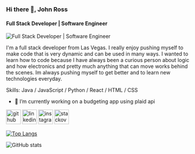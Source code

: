 ### Hi there 👋, John Ross
#### Full Stack Developer | Software Engineer
![Full Stack Developer | Software Engineer](https://media.licdn.com/dms/image/D5616AQEPzjprIfefIQ/profile-displaybackgroundimage-shrink_350_1400/0/1674879548481?e=1680134400&v=beta&t=7yTQYUsTgHJ6Zuk945efJUu2jTOhKKBngSpz79p-rIc)

I'm a full stack developer from Las Vegas. I really enjoy pushing myself to make code that is very dynamic and can be used in many ways. I wanted to learn how   to code because I have always been a curious person about logic and how electronics and pretty much anything that can move works behind the scenes. Im always pushing myself to get better and to learn new technologies everyday.

Skills: Java / JavaScript / Python / React / HTML / CSS

- 🔭 I’m currently working on a budgeting app using plaid api 


[<img src='https://cdn.jsdelivr.net/npm/simple-icons@3.0.1/icons/github.svg' alt='github' height='40'>](https://github.com/HJohnRoss)  [<img src='https://cdn.jsdelivr.net/npm/simple-icons@3.0.1/icons/linkedin.svg' alt='linkedin' height='40'>](https://www.linkedin.com/in/HJohnRoss/)  [<img src='https://cdn.jsdelivr.net/npm/simple-icons@3.0.1/icons/instagram.svg' alt='instagram' height='40'>](https://www.instagram.com/John_Something_Ross/)  [<img src='https://cdn.jsdelivr.net/npm/simple-icons@3.0.1/icons/stackoverflow.svg' alt='stackoverflow' height='40'>](https://stackoverflow.com/users/hjohnross)  

[![Top Langs](https://github-readme-stats.vercel.app/api/top-langs/?username=HJohnRoss)](https://github.com/anuraghazra/github-readme-stats)

![GitHub stats](https://github-readme-stats.vercel.app/api?username=HJohnRoss&show_icons=true)
